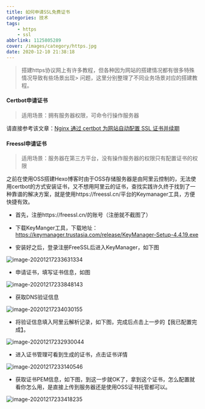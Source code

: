 ```yaml
---
title: 如何申请SSL免费证书
categories: 技术
tags:
	- https
	- ssl
abbrlink: 1125805289
cover: /images/category/https.jpg
date: 2020-12-10 21:38:18
---
```


> 搭建https协议网上有许多教程，但各种因为网站的搭建情况都有很多特殊情况导致有些场景出现>  问题，这里分别整理了不同业务场景对应的搭建教程。

<!-- more -->

#### Certbot申请证书

> 适用场景：拥有服务器权限，可命令行操作服务器

请直接参考该文章：[Nginx 通过 certbot 为网站自动配置 SSL 证书并续期](https://blog.51cto.com/wzlinux/2385116)

#### Freessl申请证书
> 适用场景：服务器在第三方平台，没有操作服务器的权限只有配置证书的权限

之前在使用OSS搭建Hexo博客时由于OSS存储服务器是由阿里云控制的，无法使用certbot的方式安装证书，又不想用阿里云的证书，查找实践许久终于找到了一种靠谱的解决方案，就是使用https://freessl.cn/平台的Keymanager工具，方便快捷有效。

- 首先，注册https://freessl.cn/的账号（注册就不截图了）

- 下载KeyManger工具，下载地址：https://keymanager.trustasia.com/release/KeyManager-Setup-4.4.19.exe

- 安装好之后，登录注册FreeSSL后进入KeyManager，如下图

![image-20201217233631334](../../img/image-20201217233631334.png)

- 申请证书，填写证书信息，如图

![image-20201217233848143](../../img/image-20201217233848143.png)

- 获取DNS验证信息

![image-20201217234030155](../../img/image-20201217234030155.png)

- 将验证信息填入阿里云解析记录，如下图，完成后点击上一步的【我已配置完成】。

![image-20201217232930044](../../img/image-20201217232930044.png)

- 进入证书管理可看到生成的证书，点击证书详情

![image-20201217233140546](../../img/image-20201217233140546.png)

- 获取证书PEM信息，如下图，到这一步就OK了，拿到这个证书，怎么配置就看你怎么用，是直接上传到服务器还是使用OSS证书托管都可以。

![image-20201217233418235](../../img/image-20201217233418235.png)